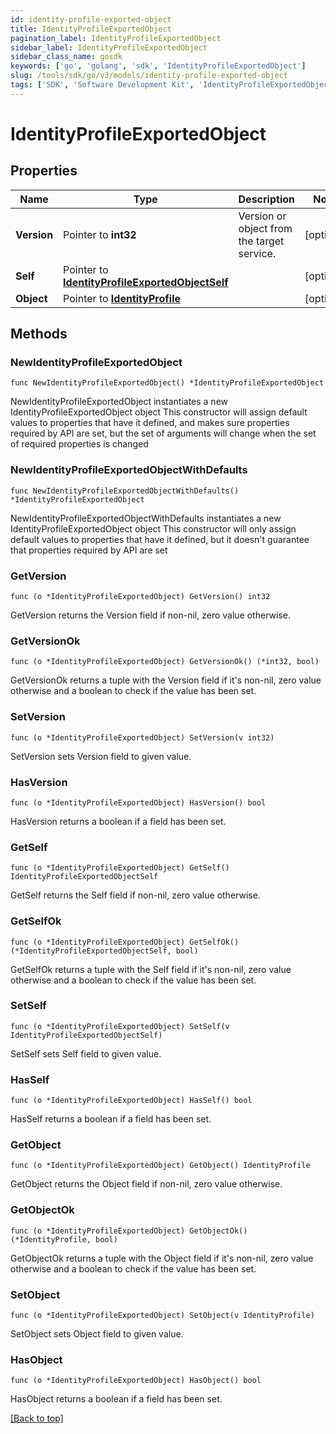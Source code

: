 ```yaml
---
id: identity-profile-exported-object
title: IdentityProfileExportedObject
pagination_label: IdentityProfileExportedObject
sidebar_label: IdentityProfileExportedObject
sidebar_class_name: gosdk
keywords: ['go', 'golang', 'sdk', 'IdentityProfileExportedObject'] 
slug: /tools/sdk/go/v3/models/identity-profile-exported-object
tags: ['SDK', 'Software Development Kit', 'IdentityProfileExportedObject']
---
```


# IdentityProfileExportedObject

## Properties

Name | Type | Description | Notes
------------ | ------------- | ------------- | -------------
**Version** | Pointer to **int32** | Version or object from the target service. | [optional] 
**Self** | Pointer to [**IdentityProfileExportedObjectSelf**](IdentityProfileExportedObjectSelf) |  | [optional] 
**Object** | Pointer to [**IdentityProfile**](IdentityProfile) |  | [optional] 

## Methods

### NewIdentityProfileExportedObject

`func NewIdentityProfileExportedObject() *IdentityProfileExportedObject`

NewIdentityProfileExportedObject instantiates a new IdentityProfileExportedObject object
This constructor will assign default values to properties that have it defined,
and makes sure properties required by API are set, but the set of arguments
will change when the set of required properties is changed

### NewIdentityProfileExportedObjectWithDefaults

`func NewIdentityProfileExportedObjectWithDefaults() *IdentityProfileExportedObject`

NewIdentityProfileExportedObjectWithDefaults instantiates a new IdentityProfileExportedObject object
This constructor will only assign default values to properties that have it defined,
but it doesn't guarantee that properties required by API are set

### GetVersion

`func (o *IdentityProfileExportedObject) GetVersion() int32`

GetVersion returns the Version field if non-nil, zero value otherwise.

### GetVersionOk

`func (o *IdentityProfileExportedObject) GetVersionOk() (*int32, bool)`

GetVersionOk returns a tuple with the Version field if it's non-nil, zero value otherwise
and a boolean to check if the value has been set.

### SetVersion

`func (o *IdentityProfileExportedObject) SetVersion(v int32)`

SetVersion sets Version field to given value.

### HasVersion

`func (o *IdentityProfileExportedObject) HasVersion() bool`

HasVersion returns a boolean if a field has been set.

### GetSelf

`func (o *IdentityProfileExportedObject) GetSelf() IdentityProfileExportedObjectSelf`

GetSelf returns the Self field if non-nil, zero value otherwise.

### GetSelfOk

`func (o *IdentityProfileExportedObject) GetSelfOk() (*IdentityProfileExportedObjectSelf, bool)`

GetSelfOk returns a tuple with the Self field if it's non-nil, zero value otherwise
and a boolean to check if the value has been set.

### SetSelf

`func (o *IdentityProfileExportedObject) SetSelf(v IdentityProfileExportedObjectSelf)`

SetSelf sets Self field to given value.

### HasSelf

`func (o *IdentityProfileExportedObject) HasSelf() bool`

HasSelf returns a boolean if a field has been set.

### GetObject

`func (o *IdentityProfileExportedObject) GetObject() IdentityProfile`

GetObject returns the Object field if non-nil, zero value otherwise.

### GetObjectOk

`func (o *IdentityProfileExportedObject) GetObjectOk() (*IdentityProfile, bool)`

GetObjectOk returns a tuple with the Object field if it's non-nil, zero value otherwise
and a boolean to check if the value has been set.

### SetObject

`func (o *IdentityProfileExportedObject) SetObject(v IdentityProfile)`

SetObject sets Object field to given value.

### HasObject

`func (o *IdentityProfileExportedObject) HasObject() bool`

HasObject returns a boolean if a field has been set.


[[Back to top]](#) 


